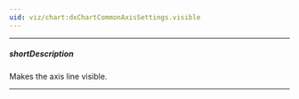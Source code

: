 ```yaml
---
uid: viz/chart:dxChartCommonAxisSettings.visible
---
```

---
##### shortDescription
Makes the axis line visible.

---
